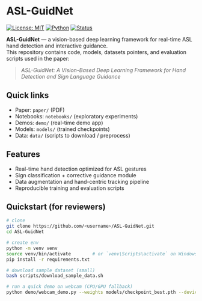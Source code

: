 # ASL-GuidNet

[![License: MIT](https://img.shields.io/badge/license-MIT-blue.svg)]()
[![Python](https://img.shields.io/badge/python-3.10%2B-orange.svg)]()
[![Status](https://img.shields.io/badge/status-experimental-yellow.svg)]()

**ASL-GuidNet** — a vision-based deep learning framework for real-time ASL hand detection and interactive guidance.  
This repository contains code, models, datasets pointers, and evaluation scripts used in the paper:

> *ASL-GuidNet: A Vision-Based Deep Learning Framework for Hand Detection and Sign Language Guidance*

## Quick links
- Paper: `paper/` (PDF)
- Notebooks: `notebooks/` (exploratory experiments)
- Demos: `demo/` (real-time demo app)
- Models: `models/` (trained checkpoints)
- Data: `data/` (scripts to download / preprocess)

## Features
- Real-time hand detection optimized for ASL gestures
- Sign classification + corrective guidance module
- Data augmentation and hand-centric tracking pipeline
- Reproducible training and evaluation scripts

## Quickstart (for reviewers)
```bash
# clone
git clone https://github.com/<username>/ASL-GuidNet.git
cd ASL-GuidNet

# create env
python -m venv venv
source venv/bin/activate        # or `venv\Scripts\activate` on Windows
pip install -r requirements.txt

# download sample dataset (small)
bash scripts/download_sample_data.sh

# run a quick demo on webcam (CPU/GPU fallback)
python demo/webcam_demo.py --weights models/checkpoint_best.pth --device cpu
